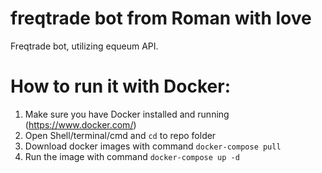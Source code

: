 # freqtrade bot from Roman with love

Freqtrade bot, utilizing equeum API.

# How to run it with Docker:

1. Make sure you have Docker installed and running (https://www.docker.com/)
2. Open Shell/terminal/cmd and `cd` to repo folder
3. Download docker images with command  `docker-compose pull`
4. Run the image with command `docker-compose up -d`